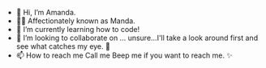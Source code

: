 - 👋 Hi, I’m Amanda.
- 🫶🏾 Affectionately known as Manda.
- 🌱 I’m currently learning how to code!
- 💞️ I’m looking to collaborate on ... unsure...I'll take a look around first and see what catches my eye. 👀
- 📫 How to reach me Call me Beep me if you want to reach me. ✨

<!---
Matta-0tyme/Matta-0tyme is a ✨ special ✨ repository because its `README.md` (this file) appears on your GitHub profile.
You can click the Preview link to take a look at your changes.
--->
